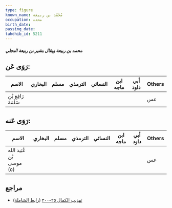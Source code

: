```yaml
---
type: figure
known_name: مُحَمَّد بن ربيعة
occupation: محدث
birth_date:
passing_date:
tahdhib_id: 5211
---
```

##### محمد بن ربيعة ويقال بشير بن ربيعة البجلي

## رَوَى عَن:
| الاسم                 | البخاري | مسلم | الترمذي | النسائي | ابن ماجه | أبي داود | Others |
| --------------------- | ------- | ---- | ------- | ------- | -------- | -------- | ------ |
| رَافِعِ بْنِ سَلَمَةَ |         |      |         |         |          |          | عس     |
## رَوَى عَنه:
| الاسم                    | البخاري | مسلم | الترمذي | النسائي | ابن ماجه | أبي داود | Others |
| ------------------------ | ------- | ---- | ------- | ------- | -------- | -------- | ------ |
| عُبَيد الله بْن موسى (٥) |         |      |         |         |          |          | عس     |
## مراجع
- [تهذيب الكمال ٢٥-٢٠٠](obsidian://open?vault=Tahdhib-al-Kamal&file=Figures/٥٢١١-محمد%20بن%20ربيعة%20ويقال%20بشير%20بن%20ربيعة%20البجلي) ([رابط الشاملة](https://shamela.ws/book/3722/13293))